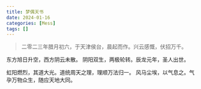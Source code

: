```yaml
---
title: 梦偶天书
date: 2024-01-16
categories: [Mess]
tags: []
---
```

> 二零二三年腊月初六，于天津侯台，晨起而作。兴云感慨，伏招万千。

东方旭日升空，西方阴云未散。
阴阳双生，两极轮转。辰龙元年，圣人出世。

虹阳燃烈，其道大光。道统周天之理，理顺万法归一。
风马尘埃，以气息之。气孕万物众生，随应天地大同。